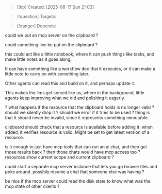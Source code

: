 
>[!tip] Created: [2025-08-17 Sun 21:03]

>[!question] Targets: 

>[!danger] Depends: 

could we put an mcp server on the clipboard ?

could something live be put on the clipboard ?

this could act like a little notebook, where it can push things like tasks, and make little notes as it goes along.

It can have something like a workflow doc that it executes, or it can make a little note to carry on with something later.

Other agents can read this and build on it, and perhaps update it.

This makes the llms get served like us, where in the background, little agents keep improving what we did and polishing it eagerly.

? what happens if the resource that the clipboard holds is no longer valid ?
should we silently drop it ?
should we error if it tries to be used ?
thing is that it should never be invalid, since it represents something immutable.

clipboard should check that a resource is available before adding it.
when added, it verifies resource is valid.  Might be set to get latest version of a resource.

is it enough to just have mcp tools that can run an ai chat, and then get those results back ?
then those chats would have mcp access too ?
resources show current scope and current clipboard ?

could start a separate mcp server instance that lets you go browse files and poke around.
possibly resume a chat that someone else was having ?

be nice if the mcp server could read the disk state to know what was the mcp state of other clients ?

